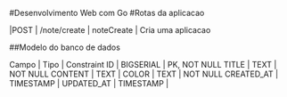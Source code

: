 #Desenvolvimento Web com Go
#Rotas da aplicacao

|POST | /note/create | noteCreate | Cria uma aplicacao 



##Modelo do banco de dados

Campo      |   Tipo    |  Constraint
ID         | BIGSERIAL |    PK, NOT NULL
TITLE      | TEXT      |    NOT NULL
CONTENT    | TEXT      |
COLOR      | TEXT      |    NOT NULL
CREATED_AT | TIMESTAMP |
UPDATED_AT | TIMESTAMP |